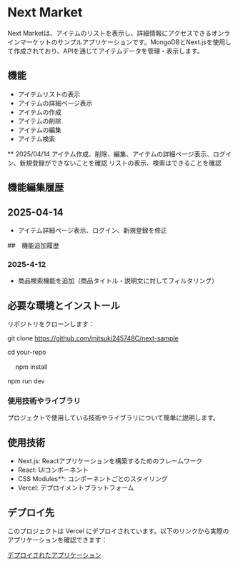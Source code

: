 # Next Market

Next Marketは、アイテムのリストを表示し、詳細情報にアクセスできるオンラインマーケットのサンプルアプリケーションです。MongoDBとNext.jsを使用して作成されており、APIを通じてアイテムデータを管理・表示します。

## 機能

- アイテムリストの表示 
- アイテムの詳細ページ表示 
- アイテムの作成
- アイテムの削除
- アイテムの編集
- アイテム検索

** 2025/04/14 アイテム作成、削除、編集、アイテムの詳細ページ表示、ログイン、新規登録ができないことを確認
   リストの表示、検索はできることを確認

## 機能編集履歴

## 2025-04-14
- アイテム詳細ページ表示、ログイン、新規登録を修正

##　機能追加履歴

### 2025-4-12
- 商品検索機能を追加（商品タイトル・説明文に対してフィルタリング）


## 必要な環境とインストール

リポジトリをクローンします：

   git clone https://github.com/mitsuki245748C/next-sample
   
   cd your-repo

　 npm install
   
   npm run dev


### 使用技術やライブラリ
プロジェクトで使用している技術やライブラリについて簡単に説明します。


##  使用技術

- Next.js: Reactアプリケーションを構築するためのフレームワーク
- React: UIコンポーネント
- CSS Modules**: コンポーネントごとのスタイリング
- Vercel: デプロイメントプラットフォーム

##  デプロイ先

このプロジェクトは Vercel にデプロイされています。以下のリンクから実際のアプリケーションを確認できます：

[デプロイされたアプリケーション](https://next-sample-opal.vercel.app)
